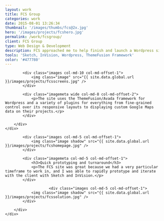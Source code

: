 ```yaml
---
layout: work
title: FCS Group
categories: work
date: 2015-08-01 13:26:34
thumbnail: '/images/thumbs/fcs@2x.jpg'
hero: '/images/projects/fcshero.jpg'
permalink: /work/fcsgroup/
client: FCS Group
type: Web Design & Development
description: FCS approached me to help finish and launch a Wordpress site for their public services and utility consulting business. The challenge was to quickly assess the site's content and find a logical way to build the site into a modern, responsive marketing site with great speed and SEO.
tools: 'Sketch, InVision, Wordpress, ThemeFusion Framework'
color: '#477780'
---
```


<section class="projectsection">
    <div class="container">
        <div class="row">
  
            <div class="images col-md-10 col-md-offset-1">
                <img class="image" src="{{ site.data.global.url }}/images/projects/fcsscreens.jpg" />
            </div>

            <div class="imagemeta wide col-md-8 col-md-offset-2">
                <p>The site uses the ThemeFusion/Avada framework for Wordpress and a variety of plugins for everything from fine-grained control over its responsive layouts to displaying custom Google Maps data on their projects.</p>
            </div>

        </div>   
    </div>
</section>

<section class="projectsection dark">
    <div class="container">
        <div class="row">
  
            <div class="images col-md-5 col-md-offset-1">
                <img class="image shadow" src="{{ site.data.global.url }}/images/projects/fcshomepage.jpg" />
            </div>

            <div class="imagemeta col-md-5 col-md-offset-1">
                <h3>Quick prototyping and turnaround</h3>
                <p>The FCS site was great because we had a very particular timeframe to work in, and I was able to rapidly prototype and iterate with the client with Sketch and InVision.</p>
            </div>
            
                        <div class="images col-md-5 col-md-offset-1">
                <img class="image shadow" src="{{ site.data.global.url }}/images/projects/fcssolution.jpg" />
            </div>

        </div>   
    </div>
</section>